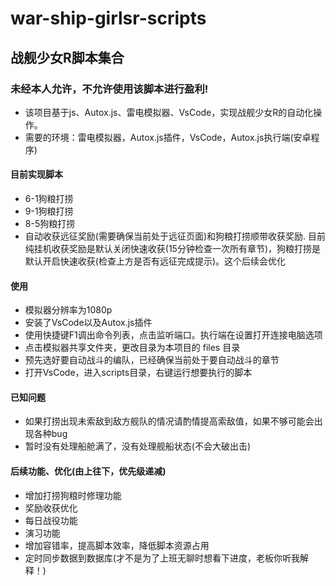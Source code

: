 # war-ship-girlsr-scripts
## 战舰少女R脚本集合
### 未经本人允许，不允许使用该脚本进行盈利!
* 该项目基于js、Autox.js、雷电模拟器、VsCode，实现战舰少女R的自动化操作。
* 需要的环境：雷电模拟器，Autox.js插件，VsCode，Autox.js执行端(安卓程序)

#### 目前实现脚本
* 6-1狗粮打捞
* 9-1狗粮打捞
* 8-5狗粮打捞
* 自动收获远征奖励(需要确保当前处于远征页面)和狗粮打捞顺带收获奖励.
  目前纯挂机收获奖励是默认关闭快速收获(15分钟检查一次所有章节)，狗粮打捞是默认开启快速收获(检查上方是否有远征完成提示)。这个后续会优化

#### 使用
* 模拟器分辨率为1080p
* 安装了VsCode以及Autox.js插件
* 使用快捷键F1调出命令列表，点击监听端口。执行端在设置打开连接电脑选项
* 点击模拟器共享文件夹，更改目录为本项目的 files 目录
* 预先选好要自动战斗的编队，已经确保当前处于要自动战斗的章节
* 打开VsCode，进入scripts目录，右键运行想要执行的脚本

#### 已知问题
* 如果打捞出现未索敌到敌方舰队的情况请酌情提高索敌值，如果不够可能会出现各种bug
* 暂时没有处理船舱满了，没有处理舰船状态(不会大破出击)
#### 后续功能、优化(由上往下，优先级递减)
* 增加打捞狗粮时修理功能
* 奖励收获优化
* 每日战役功能
* 演习功能
* 增加容错率，提高脚本效率，降低脚本资源占用
* 定时同步数据到数据库(才不是为了上班无聊时想看下进度，老板你听我解释！)

